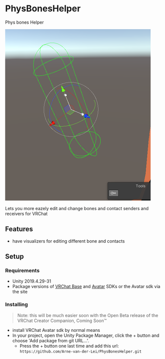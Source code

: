 # PhysBonesHelper
 Phys bones Helper

![Phys bones helper](Assets/Screenshot1.png)

 Lets you more eazely edit and change bones and contact senders and receivers for VRChat
 
 
 
## Features
- have visualizers for editing different bone and contacts

## Setup

### Requirements

- Unity 2019.4.29-31
- Package versions of [VRChat Base](https://github.com/vrchat/packages/tree/main/packages/com.vrchat.base) and [Avatar](https://github.com/vrchat/packages/tree/main/packages/com.vrchat.avatars) SDKs or the Avatar sdk via the site

### Installing

> Note: this will be much easier soon with the Open Beta release of the VRChat Creator Companion, Coming Soon™

- install VRChat Avatar sdk by normal means
- In your project, open the Unity Package Manager, click the + button and choose 'Add package from git URL...'.
  - Press the + button one last time and add this url: `https://github.com/Arne-van-der-Lei/PhysBonesHelper.git`
